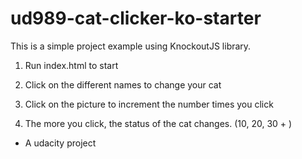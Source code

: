 ud989-cat-clicker-ko-starter
============================

This is a simple project example using KnockoutJS library.

1. Run index.html to start

2. Click on the different names to change your cat

3. Click on the picture to increment the number times you click

4. The more you click, the status of the cat changes. (10, 20, 30 + )

- A udacity project
